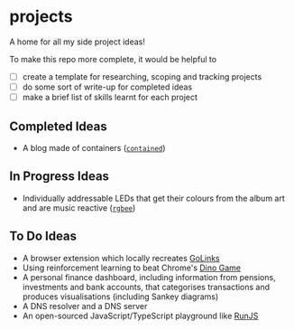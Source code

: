 # projects

A home for all my side project ideas!

To make this repo more complete, it would be helpful to

- [ ] create a template for researching, scoping and tracking projects
- [ ] do some sort of write-up for completed ideas
- [ ] make a brief list of skills learnt for each project

## Completed Ideas

- A blog made of containers ([`contained`](https://github.com/leoriviera/contained))

## In Progress Ideas

- Individually addressable LEDs that get their colours from the album art and are music reactive ([`rgbee`](https://github.com/leoriviera/rgbee))

## To Do Ideas

- A browser extension which locally recreates [GoLinks](https://www.golinks.io/)
- Using reinforcement learning to beat Chrome's [Dino Game](chrome://dino)
- A personal finance dashboard, including information from pensions, investments and bank accounts, that categorises transactions and produces visualisations (including Sankey diagrams)
- A DNS resolver and a DNS server
- An open-sourced JavaScript/TypeScript playground like [RunJS](https://runjs.app/)

